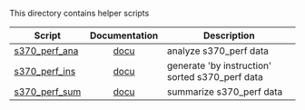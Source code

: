 This directory contains helper scripts

| Script | Documentation | Description |
| -------| :-----------: | ----------- |
| [s370_perf_ana](s370_perf_ana) | [docu](../doc/s370_perf_ana.md) | analyze s370_perf data |
| [s370_perf_ins](s370_perf_ins) | [docu](../doc/s370_perf_ins.md) | generate 'by instruction' sorted s370_perf data |
| [s370_perf_sum](s370_perf_sum) | [docu](../doc/s370_perf_sum.md) | summarize s370_perf data |
